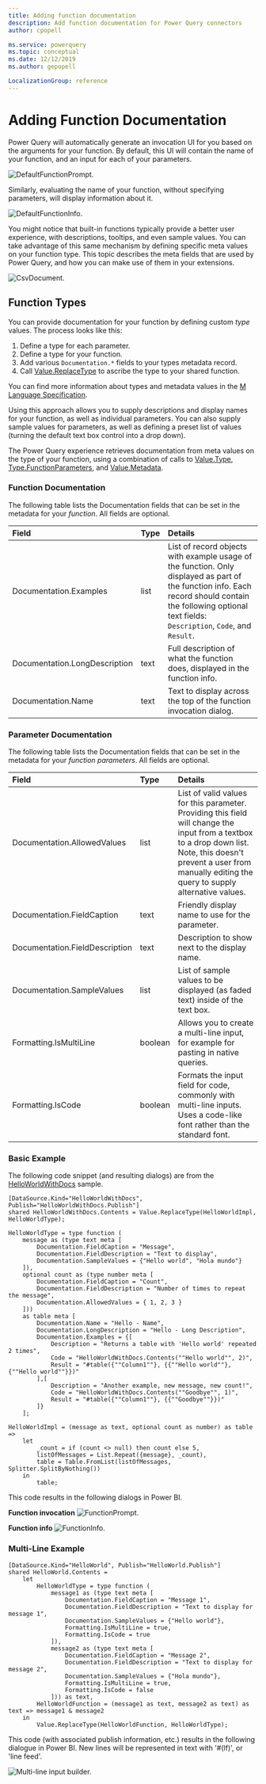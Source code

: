 ```yaml
---
title: Adding function documentation
description: Add function documentation for Power Query connectors
author: cpopell

ms.service: powerquery
ms.topic: conceptual
ms.date: 12/12/2019
ms.author: gepopell

LocalizationGroup: reference
---
```


# Adding Function Documentation

Power Query will automatically generate an invocation UI for you based on the arguments for your function. By default, this UI will contain the name of your function, and an input for each of your parameters. 

![DefaultFunctionPrompt.](images/defaultFunctionPrompt.png "Function prompt")

Similarly, evaluating the name of your function, without specifying parameters, will display information about it. 

![DefaultFunctionInfo.](images/defaultFunctionInfo.png "Function info")

You might notice that built-in functions typically provide a better user experience, with descriptions, tooltips, and even sample values. You can take advantage of this same mechanism by defining specific meta values on your function type. This topic describes the meta fields that are used by Power Query, and how you can make use of them in your extensions. 

![CsvDocument.](images/csvDocument.png "Function info for Csv.Document")

## Function Types

You can provide documentation for your function by defining custom *type* values. The process looks like this:

1. Define a type for each parameter.
2. Define a type for your function.
3. Add various `Documentation.*` fields to your types metadata record.
3. Call [Value.ReplaceType](/powerquery-m/value-replacetype) to ascribe the type to your shared function.

You can find more information about types and metadata values in the [M Language Specification](/powerquery-m/power-query-m-language-specification).

Using this approach allows you to supply descriptions and display names for your function, as well as individual parameters. You can also supply sample values for parameters, as well as defining a preset list of values (turning the default text box control into a drop down).

The Power Query experience retrieves documentation from meta values on the type of your function, using a combination of calls to [Value.Type](/powerquery-m/value-type), [Type.FunctionParameters](/powerquery-m/type-functionparameters), and [Value.Metadata](/powerquery-m/value-metadata).

### Function Documentation
The following table lists the Documentation fields that can be set in the metadata for your *function*. All fields are optional.

| Field                         | Type    | Details                                                                                                                                                                                                                                                                                                                    |
|:------------------------------|:--------|:---------------------------------------------------------------------------------------------------------------------------------------------------------------------------------------------------------------------------------------------------------------------------------------------------------------------------|
| Documentation.Examples        | list    | List of record objects with example usage of the function. Only displayed as part of the function info. Each record should contain the following optional text fields: `Description`, `Code`, and `Result`. |
| Documentation.LongDescription | text    | Full description of what the function does, displayed in the function info. |
| Documentation.Name     | text    | Text to display across the top of the function invocation dialog. |

### Parameter Documentation
The following table lists the Documentation fields that can be set in the metadata for your *function parameters*. All fields are optional.

| Field                          | Type    | Details                                                                                                                                                                                                                                                                                                                    |
|:-------------------------------|:-------|:-----------------------------------------------------------------------------------------------------------------------------------------------------------------------------------------------------------------------|
| Documentation.AllowedValues    | list   | List of valid values for this parameter. Providing this field will change the input from a textbox to a drop down list. Note, this doesn't prevent a user from manually editing the query to supply alternative values. |
| Documentation.FieldCaption     | text   | Friendly display name to use for the parameter.                                                                                                                                                                        |
| Documentation.FieldDescription | text   | Description to show next to the display name.                                                                                                                                                                          |
| Documentation.SampleValues     | list   | List of sample values to be displayed (as faded text) inside of the text box.                                                                                                                                          |
| Formatting.IsMultiLine | boolean | Allows you to create a multi-line input, for example for pasting in native queries. |
| Formatting.IsCode | boolean | Formats the input field for code, commonly with multi-line inputs. Uses a code-like font rather than the standard font.|

### Basic Example
The following code snippet (and resulting dialogs) are from the [HelloWorldWithDocs](https://github.com/Microsoft/DataConnectors/tree/master/samples/HelloWorldWithDocs) sample.

```
[DataSource.Kind="HelloWorldWithDocs", Publish="HelloWorldWithDocs.Publish"]
shared HelloWorldWithDocs.Contents = Value.ReplaceType(HelloWorldImpl, HelloWorldType);

HelloWorldType = type function (
    message as (type text meta [
        Documentation.FieldCaption = "Message",
        Documentation.FieldDescription = "Text to display",
        Documentation.SampleValues = {"Hello world", "Hola mundo"}
    ]),
    optional count as (type number meta [
        Documentation.FieldCaption = "Count",
        Documentation.FieldDescription = "Number of times to repeat the message",
        Documentation.AllowedValues = { 1, 2, 3 }
    ]))
    as table meta [
        Documentation.Name = "Hello - Name",
        Documentation.LongDescription = "Hello - Long Description",
        Documentation.Examples = {[
            Description = "Returns a table with 'Hello world' repeated 2 times",
            Code = "HelloWorldWithDocs.Contents(""Hello world"", 2)",
            Result = "#table({""Column1""}, {{""Hello world""}, {""Hello world""}})"
        ],[
            Description = "Another example, new message, new count!",
            Code = "HelloWorldWithDocs.Contents(""Goodbye"", 1)",
            Result = "#table({""Column1""}, {{""Goodbye""}})"
        ]}
    ];

HelloWorldImpl = (message as text, optional count as number) as table =>
    let
        _count = if (count <> null) then count else 5,
        listOfMessages = List.Repeat({message}, _count),
        table = Table.FromList(listOfMessages, Splitter.SplitByNothing())
    in
        table;
```

This code results in the following dialogs in Power BI. 

**Function invocation**
![FunctionPrompt.](images/helloWorldWithDocs.png "Hello world with docs prompt")

**Function info**
![FunctionInfo.](images/helloWorldWithDocsInfo.png "Hello world with docs function info")

### Multi-Line Example

```
[DataSource.Kind="HelloWorld", Publish="HelloWorld.Publish"]
shared HelloWorld.Contents =
    let
        HelloWorldType = type function (
            message1 as (type text meta [
                Documentation.FieldCaption = "Message 1",
                Documentation.FieldDescription = "Text to display for message 1",
                Documentation.SampleValues = {"Hello world"},
                Formatting.IsMultiLine = true,
                Formatting.IsCode = true
            ]),
            message2 as (type text meta [
                Documentation.FieldCaption = "Message 2",
                Documentation.FieldDescription = "Text to display for message 2",
                Documentation.SampleValues = {"Hola mundo"},
                Formatting.IsMultiLine = true,
                Formatting.IsCode = false
            ])) as text,
        HelloWorldFunction = (message1 as text, message2 as text) as text => message1 & message2
    in
        Value.ReplaceType(HelloWorldFunction, HelloWorldType);
```

This code (with associated publish information, etc.) results in the following dialogue in Power BI. New lines will be represented in text with '#(lf)', or 'line feed'.

![Multi-line input builder.](images/helloWorldMultiline.png)

